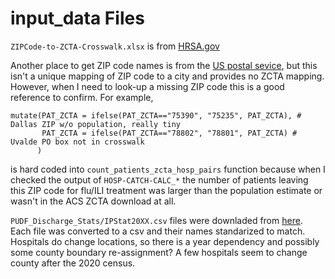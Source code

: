 # input_data Files

`ZIPCode-to-ZCTA-Crosswalk.xlsx` is from [HRSA.gov](https://data.hrsa.gov/DataDownload/GeoCareNavigator/ZIP%20Code%20to%20ZCTA%20Crosswalk.xlsx)

Another place to get ZIP code names is from the [US postal sevice](https://www.unitedstateszipcodes.org/tx/), 
but this isn't a unique mapping of ZIP code to a city and provides no ZCTA mapping. However, when I need to look-up 
a missing ZIP code this is a good reference to confirm. For example,

```
mutate(PAT_ZCTA = ifelse(PAT_ZCTA=="75390", "75235", PAT_ZCTA), # Dallas ZIP w/o population, really tiny
       PAT_ZCTA = ifelse(PAT_ZCTA=="78802", "78801", PAT_ZCTA) # Uvalde PO box not in crosswalk
      )
```
is hard coded into `count_patients_zcta_hosp_pairs` function because when I checked the output of `HOSP-CATCH-CALC_*`
the number of patients leaving this ZIP code for flu/ILI treatment was larger than the population estimate or wasn't 
in the ACS ZCTA download at all. 


`PUDF_Discharge_Stats/IPStat20XX.csv` files were downladed from 
[here](https://www.dshs.texas.gov/center-health-statistics/texas-health-care-information-collection/health-data-researcher-information/texas-hospital-emergency-department-research-data-file-ed-rdf/texas-inpatient-public-use-data-file-pudf).
Each file was converted to a csv and their names standarized to match. Hospitals do change locations, so there is a year dependency and possibly some county boundary re-assignment? A few hospitals seem to change county after the 2020 census.



